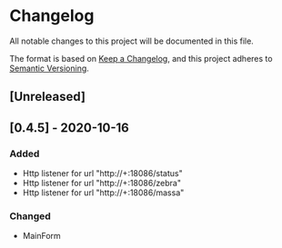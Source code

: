 ﻿# Changelog
All notable changes to this project will be documented in this file.

The format is based on [Keep a Changelog](https://keepachangelog.com/en/1.0.0/),
and this project adheres to [Semantic Versioning](https://semver.org/spec/v2.0.0.html).

## [Unreleased]

## [0.4.5] - 2020-10-16
### Added
- Http listener for url "http://+:18086/status"
- Http listener for url "http://+:18086/zebra"
- Http listener for url "http://+:18086/massa"
### Changed
- MainForm
